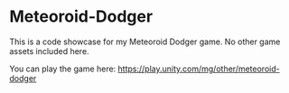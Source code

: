 # Meteoroid-Dodger

This is a code showcase for my Meteoroid Dodger game. No other game assets included here. 

You can play the game here: https://play.unity.com/mg/other/meteoroid-dodger
